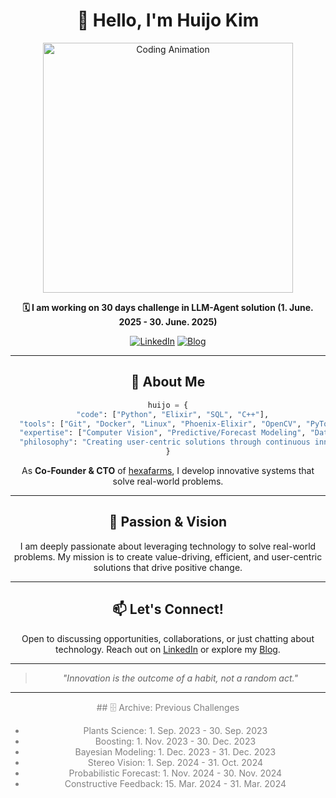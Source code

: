 <div align="center">

# 👋 Hello, I'm Huijo Kim


<img src="https://media1.giphy.com/media/v1.Y2lkPTc5MGI3NjExdDhtcTloeXRoa3IyeTY1M3N5cGNrdjJqbDdhbTVvNHJ0Zjl6amZlYiZlcD12MV9pbnRlcm5hbF9naWZfYnlfaWQmY3Q9Zw/0f5s5027NUC5MfYzDK/giphy.gif" width="400" alt="Coding Animation">
<p align="center"><strong>🗓️ I am working on 30 days challenge in LLM-Agent solution (1. June. 2025 - 30. June. 2025)</strong></p>

[![LinkedIn](https://img.shields.io/badge/LinkedIn-huijokim-blue?style=flat-square&logo=linkedin)](https://www.linkedin.com/in/khj17/)
[![Blog](https://img.shields.io/badge/Blog-ccomkhj.github.io-green?style=flat-square&logo=github)](https://ccomkhj.github.io)

---

## 🚀 About Me

```python
huijo = {
  "code": ["Python", "Elixir", "SQL", "C++"],
  "tools": ["Git", "Docker", "Linux", "Phoenix-Elixir", "OpenCV", "PyTorch", "AWS", "FastAPI", "ROS2", "Airflow", "MLflow"],
  "expertise": ["Computer Vision", "Predictive/Forecast Modeling", "Data Engineering", "Cloud Management", "LLM", "IoT", "MLOps", "DataOps"],
  "philosophy": "Creating user-centric solutions through continuous innovation"
}
```

As **Co-Founder & CTO** of [hexafarms](https://www.hexafarms.com), I develop innovative systems that solve real-world problems.

---

## 🌟 Passion & Vision

I am deeply passionate about leveraging technology to solve real-world problems. 
My mission is to create value-driving, efficient, and user-centric solutions that drive positive change.

---

## 📫 Let's Connect!

Open to discussing opportunities, collaborations, or just chatting about technology. Reach out on [LinkedIn](https://www.linkedin.com/in/khj17/) or explore my [Blog](https://ccomkhj.github.io).

---

> *"Innovation is the outcome of a habit, not a random act."*

---

<div style="color:gray">
## 🗄️ Archive: Previous Challenges

- Plants Science: 1. Sep. 2023 - 30. Sep. 2023
- Boosting: 1. Nov. 2023 - 30. Dec. 2023
- Bayesian Modeling: 1. Dec. 2023 - 31. Dec. 2023
- Stereo Vision: 1. Sep. 2024 - 31. Oct. 2024
- Probabilistic Forecast: 1. Nov. 2024 - 30. Nov. 2024
- Constructive Feedback: 15. Mar. 2024 - 31. Mar. 2024

</div>

</div>
